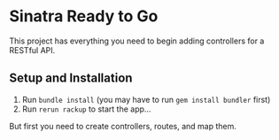 # Sinatra Ready to Go

This project has everything you need to begin adding controllers for a RESTful API.

## Setup and Installation

1. Run `bundle install` (you may have to run `gem install bundler` first)
2. Run `rerun rackup` to start the app...

But first you need to create controllers, routes, and map them.
